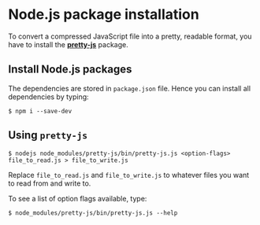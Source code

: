 # Node.js package installation

To convert a compressed JavaScript file into a pretty, readable format, you have to install the **[pretty-js](https://www.npmjs.com/package/pretty-js)** package.

## Install Node.js packages

The dependencies are stored in `package.json` file. Hence you can install all dependencies by typing:
```
$ npm i --save-dev
```

## Using `pretty-js`
```
$ nodejs node_modules/pretty-js/bin/pretty-js.js <option-flags> file_to_read.js > file_to_write.js
```
Replace `file_to_read.js` and `file_to_write.js` to whatever files you want to read from and write to.

To see a list of option flags available, type:
```
$ node_modules/pretty-js/bin/pretty-js.js --help
```
